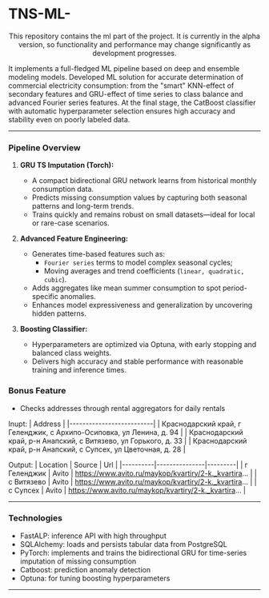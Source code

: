 # **TNS-ML-**  
<p style="text-align: center;">This repository contains the ml part of the project. It is currently in the alpha version, so functionality and performance may change significantly as development progresses.

It implements a full-fledged ML pipeline based on deep and ensemble modeling models. Developed ML solution for accurate determination of commercial electricity consumption: from the "smart" KNN-effect of secondary features and GRU-effect of time series to class balance and advanced Fourier series features. At the final stage, the CatBoost classifier with automatic hyperparameter selection ensures high accuracy and stability even on poorly labeled data.
</p>

---

### **Pipeline Overview**
1. **GRU TS Imputation (Torch):**
   - A compact bidirectional GRU network learns from historical monthly consumption data.
   - Predicts missing consumption values by capturing both seasonal patterns and long-term trends.
   - Trains quickly and remains robust on small datasets—ideal for local or rare-case scenarios.

2. **Advanced Feature Engineering:**
   - Generates time-based features such as:
     - `Fourier series` terms to model complex seasonal cycles;
     - Moving averages and trend coefficients (`linear, quadratic, cubic`).
   - Adds aggregates like mean summer consumption to spot period-specific anomalies.
   - Enhances model expressiveness and generalization by uncovering hidden patterns.

3. **Boosting Classifier:**
   - Hyperparameters are optimized via Optuna, with early stopping and balanced class weights.
   - Delivers high accuracy and stable performance with reasonable training and inference times.

### **Bonus Feature**
- Checks addresses through rental aggregators for daily rentals

Inupt:
| Address |
|--------------------------|
| Краснодарский край, г Геленджик, с Архипо-Осиповка, ул Ленина, д. 94  |
| Краснодарский край, р-н Анапский, c Витязево, ул Горького, д. 33  |
| Краснодарский край, р-н Анапский, с Супсех, ул Цветочная, д. 28  |

Output:
| Location | Source | Url |
|----------|---------------|---------|
| г Геленджик | Avito | https://www.avito.ru/maykop/kvartiry/2-k._kvartira... |
| c Витязево | Avito | https://www.avito.ru/maykop/kvartiry/2-k._kvartira... |
| с Супсех | Avito | https://www.avito.ru/maykop/kvartiry/2-k._kvartira... |

---

### **Technologies**
- FastALP: inference API with high throughput 
- SQLAlchemy: loads and persists tabular data from PostgreSQL
- PyTorch: implements and trains the bidirectional GRU for time-series imputation of missing consumption
- Catboost: prediction anomaly detection
- Optuna: for tuning boosting hyperparameters

---
